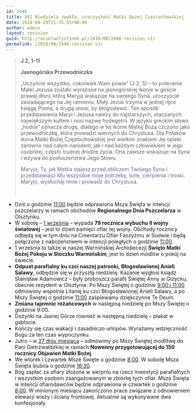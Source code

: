 ```yaml
---
id: 2448
title: XXI Niedziela zwykła, uroczystość Matki Bożej Częstochowskiej
date: 2018-08-28T21:35:15+00:00
author: admin
layout: revision
guid: http://anielaolsztynek.pl/2018/08/2446-revision-v1/
permalink: /2018/08/2446-revision-v1/
---
```

> **J 2, 1-11**
> 
> **Jasnogórska Przewodniczka**
> 
> &#8222;Uczyńcie wszystko, cokolwiek Wam powie&#8221; (J 2, 5) &#8211; to polecenie Matki Jezusa zostało wyrażone na jasnogórskiej ikonie w geście prawej dłoni, którą Maryja wskazuje na swojego Syna, uroczyście zasiadającego na Jej ramieniu. Mały Jezus trzyma w jednej ręce księgę Pisma, a drugą unosi, by błogosławić. Ten sposób przedstawienia Maryi i Jezusa należy do najstarszych, otaczanych największym kultem i nosi nazwę hodegetrii. W języku greckim słowo &#8222;hodos&#8221; oznacza drogę, dlatego w tej ikonie Matkę Bożą czczono jako przewodniczkę, która prowadzi wiernych do Chrystusa. Dla Polaków ikona Matki Bożej Częstochowskiej jest wielkim znakiem Jej opieki zarówno nad całym narodem, jak i nad każdym człowiekiem w jego osobistej, często trudnej drodze życia. Ona zawsze wskazuje na Syna i wzywa do posłuszeństwa Jego Słowu.
> 
> <span style="color: #666699;">Maryjo, Ty, jak Matka stajesz przed obliczem Twojego Syna i przedstawiasz Mu wszystkie moje potrzeby, bóle, cierpienia i troski. Maryjo, wysłuchaj mnie i prowadź do Chrystusa.</span>
> 
> &nbsp;

  * Dziś o godzinie <span style="text-decoration: underline;">11:00</span> będzie odprawiona Msza Święta w intencji pszczelarzy w ramach obchodów **Regionalnego Dnia Pszczelarza** w Olsztynku.
  * W sobotę &#8211; <span style="text-decoration: underline;">1 września</span> &#8211; wypada **79 rocznica wybuchu II wojny światowej** – jest to dzień pamięci ofiar tej wojny. Obchody rocznicy odbędą się w tym dniu na Cmentarzu Ofiar Faszyzmu w Sudwie i będą połączone z nabożeństwem w intencji poległych o godzinie <span style="text-decoration: underline;">11:00</span>.
  * 1 września to także w naszej Warmińskiej Archidiecezji **Święto Matki Bożej** **Pokoju w Stoczku Warmińskim**, jest to dzień modlitw o pokój na świecie.
  * **Odpust parafialny** **ku czci naszej patronki,** **Błogosławionej Anieli Salawy**, odbędzie się w przyszłą niedzielę. Kazanie wygłosi ksiądz Stanisław Adamowicz &#8211; były proboszcz parafii Świętej Anny w Giżycku, obecnie rezydent w Olsztynie. Po Mszy Świętej o godzinie <span style="text-decoration: underline;">9:00 i 11:00</span> odmówimy wspólnie Litanię ku czci Błogosławionej Anieli Salawy, a po Mszy Świętej o godzinie <span style="text-decoration: underline;">11:00</span> zaśpiewamy dziękczynne Te Deum.
  * **Zmiana tajemnic różańcowych** w następną niedzielę po Mszy Świętej o godzinie 9:00.
  * Dożynki na Jasnej Górze również w następną niedzielę &#8211; plakat w gablocie.
  * Kończy się czas wakacji i zasadniczo urlopów. Wyrażamy wdzięczność Bogu za ten czas wypoczynku.
  * Jutro – w <span style="text-decoration: underline;">27 dniu miesiąca</span> – odmówimy po Mszy Świętej modlitwę do Pani Gietrzwałdzkiej w ramach **Nowenny przygotowującej do 150 rocznicy Objawień Matki Bożej**.
  * We wtorek i czwartek Msze Święte o godzinie <span style="text-decoration: underline;">8:00</span>. W sobotę Msza Święta ślubna o godzinie <span style="text-decoration: underline;">16:30</span>.
  * Bóg zapłać za ofiary złożone w sierpniu na rzecz inwestycji parafialnych i wszystkim osobom zaangażowanym w zbiórkę tych ofiar. Msza Święta w intencji ofiarodawców będzie odprawiona w czwartek o godzinie <span style="text-decoration: underline;">8:00</span>. W minionym miesiącu zakończono prace związane z odnowieniem elewacji wieży i ściany frontowej. Aktualnie są wykonywane dwa konfesjonały.